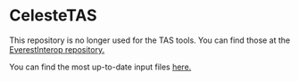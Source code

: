 # CelesteTAS
This repository is no longer used for the TAS tools. You can find those at the [EverestInterop repository.](https://github.com/EverestAPI/CelesteTAS-EverestInterop)

You can find the most up-to-date input files [here.](https://github.com/EuniverseCat/CelesteTAS/tree/master/LevelFiles)
